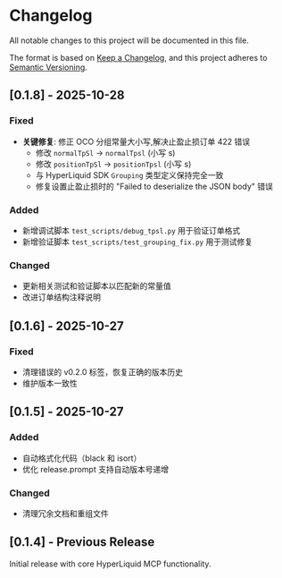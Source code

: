 # Changelog

All notable changes to this project will be documented in this file.

The format is based on [Keep a Changelog](https://keepachangelog.com/en/1.0.0/),
and this project adheres to [Semantic Versioning](https://semver.org/spec/v2.0.0.html).

## [0.1.8] - 2025-10-28

### Fixed

- **关键修复**: 修正 OCO 分组常量大小写,解决止盈止损订单 422 错误
  - 修改 `normalTpSl` -> `normalTpsl` (小写 s)
  - 修改 `positionTpSl` -> `positionTpsl` (小写 s)
  - 与 HyperLiquid SDK `Grouping` 类型定义保持完全一致
  - 修复设置止盈止损时的 "Failed to deserialize the JSON body" 错误

### Added

- 新增调试脚本 `test_scripts/debug_tpsl.py` 用于验证订单格式
- 新增验证脚本 `test_scripts/test_grouping_fix.py` 用于测试修复

### Changed

- 更新相关测试和验证脚本以匹配新的常量值
- 改进订单结构注释说明

## [0.1.6] - 2025-10-27

### Fixed

- 清理错误的 v0.2.0 标签，恢复正确的版本历史
- 维护版本一致性

## [0.1.5] - 2025-10-27

### Added

- 自动格式化代码（black 和 isort）
- 优化 release.prompt 支持自动版本号递增

### Changed

- 清理冗余文档和重组文件

## [0.1.4] - Previous Release

Initial release with core HyperLiquid MCP functionality.
